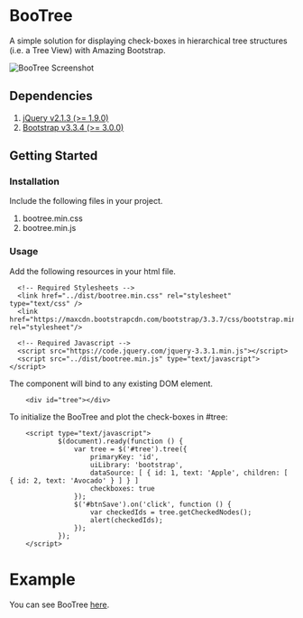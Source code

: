 # BooTree

A simple solution for displaying check-boxes in hierarchical tree structures (i.e. a Tree View) with Amazing Bootstrap.

![BooTree Screenshot](https://i.imgur.com/eHr71T2.png)

## Dependencies

1. [jQuery v2.1.3 (>= 1.9.0)](http://jquery.com/)
2. [Bootstrap v3.3.4 (>= 3.0.0)](http://getbootstrap.com/)

## Getting Started

### Installation

Include the following files in your project.

1. bootree.min.css
2. bootree.min.js

### Usage

Add the following resources in your html file.

```
  <!-- Required Stylesheets -->
  <link href="../dist/bootree.min.css" rel="stylesheet" type="text/css" />
  <link href="https://maxcdn.bootstrapcdn.com/bootstrap/3.3.7/css/bootstrap.min.css" rel="stylesheet"/>

  <!-- Required Javascript -->
  <script src="https://code.jquery.com/jquery-3.3.1.min.js"></script>
  <script src="../dist/bootree.min.js" type="text/javascript"></script>
```

The component will bind to any existing DOM element.

```
	<div id="tree"></div>
```

To initialize the BooTree and plot the check-boxes in #tree:

```
    <script type="text/javascript">
            $(document).ready(function () {
                var tree = $('#tree').tree({
                    primaryKey: 'id',
                    uiLibrary: 'bootstrap',
                    dataSource: [ { id: 1, text: 'Apple', children: [ { id: 2, text: 'Avocado' } ] } ]
                    checkboxes: true
                });
                $('#btnSave').on('click', function () {
                    var checkedIds = tree.getCheckedNodes();
                    alert(checkedIds);
                });
            });
    </script>
```

# Example

You can see BooTree [here](https://jaideepghosh.github.io/BooTree/example/index.html).
